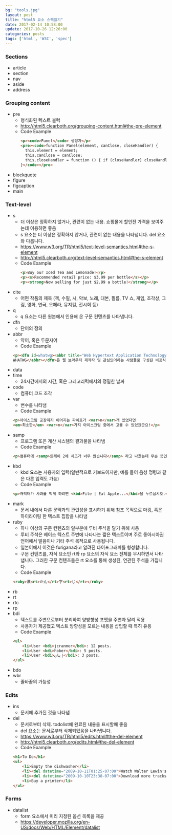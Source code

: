 ```yaml
---
bg: "tools.jpg"
layout: post
title: "html5 요소 스팩읽기"
date: 2017-02-14 10:58:00
update: 2017-10-26 12:26:00
categories: posts
tags: ['html', 'W3C', 'spec']
---
```


### Sections
- article
- section
- nav
- aside
- address

### Grouping content
- pre
    - 형식화된 텍스트 블럭
    - http://html5.clearboth.org/grouping-content.html#the-pre-element
    - Code Example
        ```html
        <p><code>Panel</code> 생성자</p>
        <pre><code>function Panel(element, canClose, closeHandler) {
          this.element = element;
          this.canClose = canClose;
          this.closeHandler = function () { if (closeHandler) closeHandler() };
        }</code></pre>
        ```
- blockquote
- figure
- figcaption
- main

### Text-level
- s
    - 더 이상은 정확하지 않거나, 관련이 없는 내용. 쇼핑몰에 할인전 가격을 보여주는데 이용하면 좋음
    - s 요소는 더 이상은 정확하지 않거나, 관련이 없는 내용을 나타냅니다. del 요소와 다릅니다.
    - https://www.w3.org/TR/html5/text-level-semantics.html#the-s-element
    - http://html5.clearboth.org/text-level-semantics.html#the-s-element
    - Code Example
        ```html
        <p>Buy our Iced Tea and Lemonade!</p>
        <p><s>Recommended retail price: $3.99 per bottle</s></p>
        <p><strong>Now selling for just $2.99 a bottle!</strong></p>
        ```
- cite
    - 어떤 작품의 제목 (책, 수필, 시, 악보, 노래, 대본, 필름, TV 쇼, 게임, 조각상, 그림, 영화, 연극, 오페라, 뮤지컬, 전시회 등)
- q
    - q 요소는 다른 원본에서 인용해 온 구문 컨텐츠를 나타냅니다.
- dfn
    - 단어의 정의
- abbr
    - 약어, 혹은 두문자어
    - Code Example
    ```html
    <p><dfn id=whatwg><abbr title="Web Hypertext Application Technology Working Group">
    WHATWG</abbr></dfn>은 웹 브라우저 제작자 및 관심있어하는 사람들로 구성된 비공식 협력단체입니다. WHATWG는 웹용 애플리케이션을 만들고 배포하는 사람들을 도울 수 있도록 새 기술을 개발하길 원합니다.</p>
    ```
- data
- time
    - 24시간에서의 시간, 혹은 그레고리력에서의 정밀한 날짜
- code
    - 컴퓨터 코드 조각
- var
    - 변수를 나타냄
    - Code Example
    ```html
    <p>아이스크림 공장까지 이어지는 파이프가 <var>n</var>개 있었다면
    <em>최소한</em> <var>n</var>가지 아이스크림 중에서 고를 수 있었겠군요!</p>
    ```
- samp
    - 프로그램 또은 계산 시스템의 결과물을 나타냄
    - Code Example
    ```html
    <p>컴퓨터에 <samp>트레이 2에 치즈가 너무 많습니다</samp> 라고 나왔는데 무슨 뜻인지 모르겠습니다.</p>
    ```
- kbd
    - kbd 요소는 사용자의 입력(일반적으로 키보드이지만, 예를 들어 음성 명령과 같은 다른 입력도 가능)
    - Code Example
    ```html
    <p>캐릭터가 사과를 먹게 하려면 <kbd>File | Eat Apple...</kbd>을 누르십시오.</p>
    ```
- mark
    - 문서 내에서 다른 문맥과의 관련성을 표시하기 위해 참조 목적으로 마킹, 혹은 하이라이팅 한 텍스트 집합을 나타냄
- ruby
    - 하나 이상의 구문 컨텐츠의 일부분에 루비 주석을 달기 위해 사용
    - 루비 주석은 베이스 텍스트 주변에 나타나는 짧은 텍스트이며 주로 동아시아권 언어에서 발음이나 기타 주석 목적으로 사용됩니다.
    - 일본어에서 이것은 furigana라고 알려진 타이포그래피를 형성합니다.
    - 구문 컨텐츠를, 자식 요소인 rt와 rp 요소의 자식 요소 전체를 무시하면서 나타냅니다. 그러한 구문 컨텐츠들은 rt 요소를 통해 생성된, 연관된 주석을 가집니다.
    - Code Example
    ```html
    <ruby>漢<rt>かん</rt>字<rt>じ</rt></ruby>
    ```
- rb
- rt
- rtc
- rp
- bdi
    - 텍스트를 주변으로부터 분리하여 양방향성 포맷을 주변과 달리 적용
    - 사용자가 제공했고 텍스트 방향성을 모르는 내용을 삽입할 때 특히 유용
    - Code Example
    ```html
    <ul>
        <li>User <bdi>jcranmer</bdi>: 12 posts.
        <li>User <bdi>hober</bdi>: 5 posts.
        <li>User <bdi>إيان</bdi>: 3 posts.
    </ul>
    ```
- bdo
- wbr
    - 줄바꿈의 가능성

### Edits
- ins
    - 문서에 추가된 것을 나타냄
- del
    - 문서로부터 삭제. todolist에 완료된 내용을 표시할때 좋음
    - del 요소는 문서로부터 삭제되었음을 나타냅니다.
    - https://www.w3.org/TR/html5/edits.html#the-del-element
    - http://html5.clearboth.org/edits.html#the-del-element
    - Code Example
    ```html
    <h1>To Do</h1>
    <ul>
        <li>Empty the dishwasher</li>
        <li><del datetime="2009-10-11T01:25-07:00">Watch Walter Lewin's lectures</del></li>
        <li><del datetime="2009-10-10T23:38-07:00">Download more tracks</del></li>
        <li>Buy a printer</li>
    </ul>
    ```

### Forms
- datalist
    - form 요소에서 미리 지정된 옵션 목록을 제공
    - https://developer.mozilla.org/en-US/docs/Web/HTML/Element/datalist
